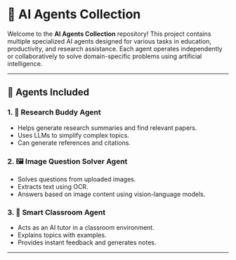 # 🤖 AI Agents Collection

Welcome to the **AI Agents Collection** repository! This project contains multiple specialized AI agents designed for various tasks in education, productivity, and research assistance. Each agent operates independently or collaboratively to solve domain-specific problems using artificial intelligence.

---

## 🧠 Agents Included

### 1. 🔬 Research Buddy Agent
- Helps generate research summaries and find relevant papers.
- Uses LLMs to simplify complex topics.
- Can generate references and citations.

### 2. 🖼️ Image Question Solver Agent
- Solves questions from uploaded images.
- Extracts text using OCR.
- Answers based on image content using vision-language models.

### 3. 🏫 Smart Classroom Agent
- Acts as an AI tutor in a classroom environment.
- Explains topics with examples.
- Provides instant feedback and generates notes.

---
